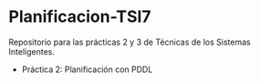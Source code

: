 # Planificacion-TSI7

Repositorio para las prácticas 2 y 3 de Técnicas de los Sistemas Inteligentes.

  - Práctica 2: Planificación con PDDL
